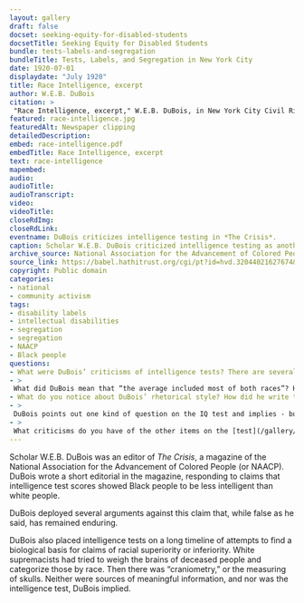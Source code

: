 ```yaml
--- 
layout: gallery
draft: false
docset: seeking-equity-for-disabled-students
docsetTitle: Seeking Equity for Disabled Students
bundle: tests-labels-and-segregation
bundleTitle: Tests, Labels, and Segregation in New York City
date: 1920-07-01
displaydate: "July 1920"
title: Race Intelligence, excerpt
author: W.E.B. DuBois
citation: >
 "Race Intelligence, excerpt," W.E.B. DuBois, in New York City Civil Rights History Project, Accessed: [Month Day, Year], https://nyccivilrightshistory.org/gallery/race-intelligence.
featured: race-intelligence.jpg
featuredAlt: Newspaper clipping
detailedDescription: 
embed: race-intelligence.pdf
embedTitle: Race Intelligence, excerpt
text: race-intelligence
mapembed: 
audio: 
audioTitle: 
audioTranscript: 
video: 
videoTitle: 
closeRdImg: 
closeRdLink: 
eventname: DuBois criticizes intelligence testing in *The Crisis*. 
caption: Scholar W.E.B. DuBois criticized intelligence testing as another attempt to claim a false scientific basis for white supremacy. 
archive_source: National Association for the Advancement of Colored People, *The Crisis*, Volume 20, No. 3, July 1920 
source_link: https://babel.hathitrust.org/cgi/pt?id=hvd.32044021627674&view=1up&seq=513
copyright: Public domain
categories: 
- national
- community activism
tags: 
- disability labels
- intellectual disabilities
- segregation
- segregation
- NAACP
- Black people
questions: 
- What were DuBois’ criticisms of intelligence tests? There are several different ones, so make sure you find more than one. 
- >
 What did DuBois mean that “the average included most of both races”? How are the mathematic concepts of “average” and “range” a part of his argument? 
- What do you notice about DuBois’ rhetorical style? How did he write this piece? How do you think he wanted his readers to feel? 
- >
 DuBois points out one kind of question on the IQ test and implies - but does not state why - it is unfair. Why is it unfair to ask test takers to “complete pictures where the net was missing in the tennis court or the ball in the bowling alley”?  
- >
 What criticisms do you have of the other items on the [test](/gallery/army-test)?
--- 
```


Scholar W.E.B. DuBois was an editor of *The Crisis*, a magazine of the National Association for the Advancement of Colored People (or NAACP). DuBois wrote a short editorial in the magazine, responding to claims that intelligence test scores showed Black people to be less intelligent than white people.

DuBois deployed several arguments against this claim that, while false as he said, has remained enduring.

DuBois also placed intelligence tests on a long timeline of attempts to find a biological basis for claims of racial superiority or inferiority. White supremacists had tried to weigh the brains of deceased people and categorize those by race. Then there was “craniometry,” or the measuring of skulls. Neither were sources of meaningful information, and nor was the intelligence test, DuBois implied.
